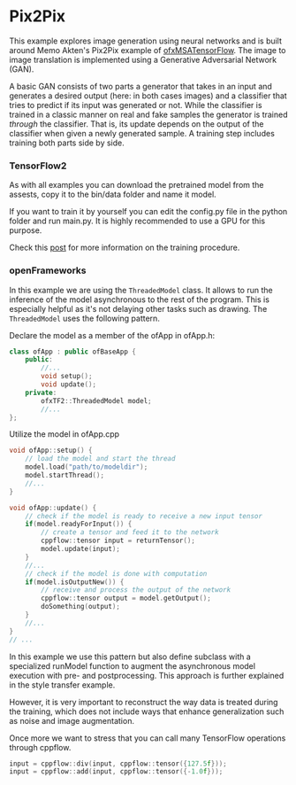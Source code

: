 # Pix2Pix
This example explores image generation using neural networks and is built around Memo Akten's Pix2Pix example of [ofxMSATensorFlow](https://github.com/memo/ofxMSATensorFlow). The image to image translation is implemented using a Generative Adversarial Network (GAN).

A basic GAN consists of two parts a generator that takes in an input and generates a desired output (here: in both cases images) and a classifier that tries to predict if its input was generated or not. While the classifier is trained in a classic manner on real and fake samples the generator is trained _through_ the classifier. That is, its update depends on the output of the classifier when given a newly generated sample. A training step includes training both parts side by side.

### TensorFlow2
As with all examples you can download the pretrained model from the assests, copy it to the bin/data folder and name it model.

If you want to train it by yourself you can edit the config.py file in the python folder and run main.py. It is highly recommended to use a GPU for this purpose.

Check this [post](https://www.tensorflow.org/tutorials/generative/pix2pix?hl=en) for more information on the training procedure.

### openFrameworks
In this example we are using the `ThreadedModel` class. It allows to run the inference of the model asynchronous to the rest of the program. This is especially helpful as it's not delaying other tasks such as drawing. The `ThreadedModel` uses the following pattern.

Declare the model as a member of the ofApp in ofApp.h:
```C++
class ofApp : public ofBaseApp {
	public:
		//...
		void setup();
		void update();
	private:
		ofxTF2::ThreadedModel model;
		//...
};
```
Utilize the model in ofApp.cpp
```C++
void ofApp::setup() {
	// load the model and start the thread
	model.load("path/to/modeldir");
	model.startThread();
	//...
}

void ofApp::update() {
	// check if the model is ready to receive a new input tensor
	if(model.readyForInput()) {
		// create a tensor and feed it to the network
		cppflow::tensor input = returnTensor();
		model.update(input);
	}
	//...
	// check if the model is done with computation
	if(model.isOutputNew()) {
		// receive and process the output of the network
		cppflow::tensor output = model.getOutput();
		doSomething(output);
	}
	//...
}
// ...
```
In this example we use this pattern but also define subclass with a specialized runModel function to augment the asynchronous model execution with pre- and postprocessing. This approach is further explained in the style transfer example.

However, it is very important to reconstruct the way data is treated during the training, which does not include ways that enhance generalization such as noise and image augmentation.

Once more we want to stress that you can call many TensorFlow operations through cppflow. 
```C++
input = cppflow::div(input, cppflow::tensor({127.5f}));
input = cppflow::add(input, cppflow::tensor({-1.0f}));
```
